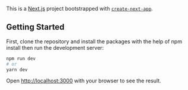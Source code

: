 This is a [Next.js](https://nextjs.org) project bootstrapped with [`create-next-app`](https://github.com/vercel/next.js/tree/canary/packages/create-next-app).

## Getting Started

First, clone the repository and install the packages with the help of npm install then run the development server:

```bash
npm run dev
# or
yarn dev
```

Open [http://localhost:3000](http://localhost:3000) with your browser to see the result.
